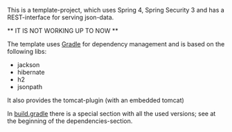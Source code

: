 This is a template-project, which uses Spring 4, Spring Security 3 and has a REST-interface for serving json-data.

** IT IS NOT WORKING UP TO NOW **

The template uses [Gradle](http://gradle.org) for dependency management and is based on the following libs:

* jackson
* hibernate
* h2
* jsonpath

It also provides the tomcat-plugin (with an embedded tomcat)


In [build.gradle](build.gradle) there is a special section with all the used versions; see at the beginning of the dependencies-section.

